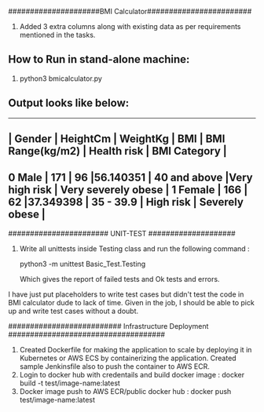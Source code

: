 #####################BMI Calculator########################
1. Added 3 extra columns along with existing data as per requirements mentioned in the tasks. 

How to Run in stand-alone machine:
---------------------------------
1.  python3 bmicalculator.py

Output looks like below:
-----------------------
----------------------------------------------------------------------------------------------------------
|   Gender | HeightCm  | WeightKg  | BMI      |    BMI Range(kg/m2) |   Health risk |   BMI Category      |
-----------------------------------------------------------------------------------------------------------
0    Male  |     171   |     96    |56.140351 |    40 and above     |Very high risk | Very severely obese | 
1  Female  |     166   |     62    |37.349398 |       35 - 39.9     |  High risk    |   Severely obese    |
-----------------------------------------------------------------------------------------------------------

####################### UNIT-TEST ####################
1. Write all unittests inside Testing class and run the following command :

   python3 -m unittest Basic_Test.Testing

   Which gives the report of failed tests and Ok tests and errors.

I have just put placeholders to write test cases but didn't test the code in BMI calculator dude to lack of time. Given in the job, I should be able to pick up and write test cases without a doubt.

########################## Infrastructure Deployment ####################################

1. Created Dockerfile for making the application to scale by deploying it in Kubernetes or AWS ECS by containerizing the application. Created sample Jenkinsfile also to push the container to AWS ECR.
2. Login to docker hub with credentails and build docker image : docker build -t test/image-name:latest
3. Docker image push to AWS ECR/public docker hub : docker push test/image-name:latest

